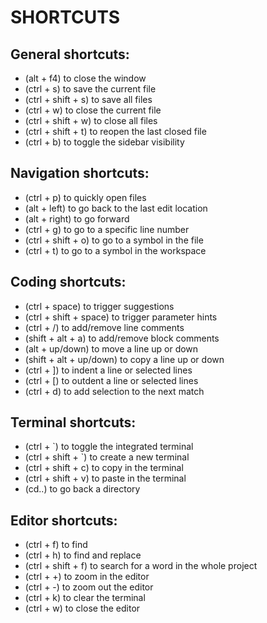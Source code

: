 # SHORTCUTS

## General shortcuts:
- (alt + f4) to close the window
- (ctrl + s) to save the current file
- (ctrl + shift + s) to save all files
- (ctrl + w) to close the current file
- (ctrl + shift + w) to close all files
- (ctrl + shift + t) to reopen the last closed file
- (ctrl + b) to toggle the sidebar visibility

## Navigation shortcuts:
- (ctrl + p) to quickly open files
- (alt + left) to go back to the last edit location
- (alt + right) to go forward
- (ctrl + g) to go to a specific line number
- (ctrl + shift + o) to go to a symbol in the file
- (ctrl + t) to go to a symbol in the workspace

## Coding shortcuts:
- (ctrl + space) to trigger suggestions
- (ctrl + shift + space) to trigger parameter hints
- (ctrl + /) to add/remove line comments
- (shift + alt + a) to add/remove block comments
- (alt + up/down) to move a line up or down
- (shift + alt + up/down) to copy a line up or down
- (ctrl + ]) to indent a line or selected lines
- (ctrl + [) to outdent a line or selected lines
- (ctrl + d) to add selection to the next match

## Terminal shortcuts:
- (ctrl + `) to toggle the integrated terminal
- (ctrl + shift + `) to create a new terminal
- (ctrl + shift + c) to copy in the terminal
- (ctrl + shift + v) to paste in the terminal
- (cd..) to go back a directory

## Editor shortcuts:
- (ctrl + f) to find
- (ctrl + h) to find and replace
- (ctrl + shift + f) to search for a word in the whole project
- (ctrl + +) to zoom in the editor
- (ctrl + -) to zoom out the editor
- (ctrl + k) to clear the terminal
- (ctrl + w) to close the editor
